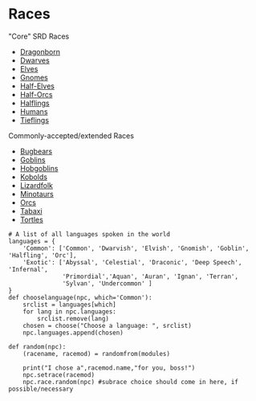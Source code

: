 # Races

"Core" SRD Races

* [Dragonborn](Dragonborn)
* [Dwarves](Dwarves)
* [Elves](Elves)
* [Gnomes](Gnomes)
* [Half-Elves](Half-Elves)
* [Half-Orcs](Half-Orcs)
* [Halflings](Halflings)
* [Humans](Humans)
* [Tieflings](Tieflings)

Commonly-accepted/extended Races

* [Bugbears](Bugbears)
* [Goblins](Goblins)
* [Hobgoblins](Hobgoblins)
* [Kobolds](Kobolds)
* [Lizardfolk](Lizardfolk)
* [Minotaurs](Minotaurs)
* [Orcs](Orcs)
* [Tabaxi](Tabaxi)
* [Tortles](Tortles)

```
# A list of all languages spoken in the world
languages = {
    'Common': ['Common', 'Dwarvish', 'Elvish', 'Gnomish', 'Goblin', 'Halfling', 'Orc'],
    'Exotic': ['Abyssal', 'Celestial', 'Draconic', 'Deep Speech', 'Infernal', 
               'Primordial','Aquan', 'Auran', 'Ignan', 'Terran',
               'Sylvan', 'Undercommon' ]
}
def chooselanguage(npc, which='Common'):
    srclist = languages[which]
    for lang in npc.languages:
        srclist.remove(lang)
    chosen = choose("Choose a language: ", srclist)
    npc.languages.append(chosen)

def random(npc):
    (racename, racemod) = randomfrom(modules)

    print("I chose a",racemod.name,"for you, boss!")
    npc.setrace(racemod)
    npc.race.random(npc) #subrace choice should come in here, if possible/necessary
```
